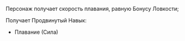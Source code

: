 Персонаж получает скорость плавания, равную Бонусу Ловкости;

Получает Продвинутый Навык:
- Плавание (Сила)